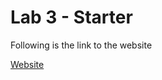# Lab 3 - Starter

Following is the link to the website

[Website](https://mohakvni.github.io/sp23-cse110-lab3/)